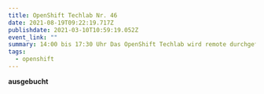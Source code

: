 ```yaml
---
title: OpenShift Techlab Nr. 46
date: 2021-08-19T09:22:19.717Z
publishdate: 2021-03-10T10:59:19.052Z
event_link: ""
summary: 14:00 bis 17:30 Uhr Das OpenShift Techlab wird remote durchgeführt.
tags:
  - openshift
---
```

**ausgebucht**